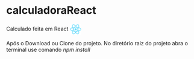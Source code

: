 # calculadoraReact

Calculado feita em React  <img align="center" alt="PH-React" height="30" width="30" src="https://raw.githubusercontent.com/devicons/devicon/master/icons/react/react-original.svg">

Após o Download ou Clone do projeto.
No diretório raiz do projeto abra o terminal use comando *npm install* 

